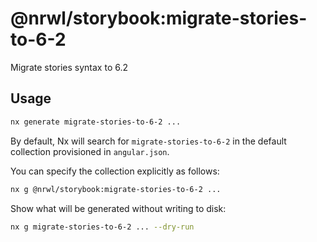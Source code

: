 # @nrwl/storybook:migrate-stories-to-6-2

Migrate stories syntax to 6.2

## Usage

```bash
nx generate migrate-stories-to-6-2 ...
```

By default, Nx will search for `migrate-stories-to-6-2` in the default collection provisioned in `angular.json`.

You can specify the collection explicitly as follows:

```bash
nx g @nrwl/storybook:migrate-stories-to-6-2 ...
```

Show what will be generated without writing to disk:

```bash
nx g migrate-stories-to-6-2 ... --dry-run
```
